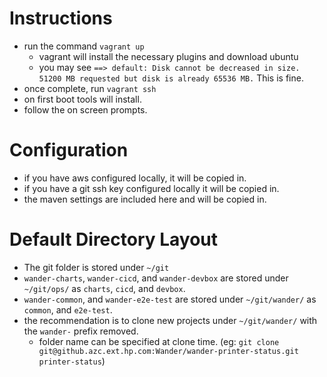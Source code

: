 # Instructions #
- run the command `vagrant up`
  - vagrant will install the necessary plugins and download ubuntu
  - you may see `==> default: Disk cannot be decreased in size. 51200 MB requested but disk is already 65536 MB.` This is fine. 
- once complete, run `vagrant ssh`
- on first boot tools will install. 
- follow the on screen prompts.

# Configuration #
- if you have aws configured locally, it will be copied in.
- if you have a git ssh key configured locally it will be copied in.
- the maven settings are included here and will be copied in.

# Default Directory Layout #
- The git folder is stored under `~/git`
- `wander-charts`, `wander-cicd`, and `wander-devbox` are stored under `~/git/ops/` as `charts`, `cicd`, and `devbox`.
- `wander-common`, and `wander-e2e-test` are stored under `~/git/wander/` as `common`, and `e2e-test`.
- the recommendation is to clone new projects under `~/git/wander/` with the `wander-` prefix removed.
  - folder name can be specified at clone time. (eg: `git clone git@github.azc.ext.hp.com:Wander/wander-printer-status.git printer-status`)